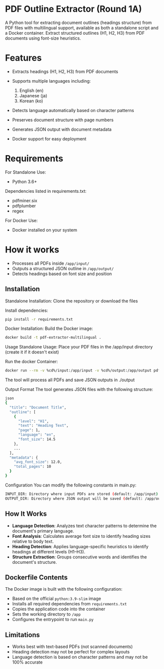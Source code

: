 # PDF Outline Extractor (Round 1A)
A Python tool for extracting document outlines (headings structure) from PDF files with multilingual support, available as both a standalone script and a Docker container.
Extract structured outlines (H1, H2, H3) from PDF documents using font-size heuristics.

# Features
- Extracts headings (H1, H2, H3) from PDF documents

- Supports multiple languages including:
   1. English (en)
   2. Japanese (ja)
   3. Korean (ko)

- Detects language automatically based on character patterns

- Preserves document structure with page numbers

- Generates JSON output with document metadata

- Docker support for easy deployment


# Requirements
For Standalone Use:
- Python 3.6+

Dependencies listed in requirements.txt:
- pdfminer.six
- pdfplumber
- regex

For Docker Use:
- Docker installed on your system

# How it works
- Processes all PDFs inside `/app/input/`
- Outputs a structured JSON outline in `/app/output/`
- Detects headings based on font size and position

## Installation
Standalone Installation:
Clone the repository or download the files

Install dependencies:

```bash
pip install -r requirements.txt
```
Docker Installation:
Build the Docker image:
```bash
docker build -t pdf-extractor-multilingual .
```
Usage
Standalone Usage:
Place your PDF files in the /app/input directory (create it if it doesn't exist)

Run the docker Container:
```bash
docker run --rm -v %cd%/input:/app/input -v %cd%/output:/app/output pdf-extractor-multilingual
```
The tool will process all PDFs and save JSON outputs in ./output

Output Format
The tool generates JSON files with the following structure:
```bash
json
{
  "title": "Document Title",
  "outline": [
    {
      "level": "H1",
      "text": "Heading Text",
      "page": 1,
      "language": "en",
      "font_size": 14.5
    },
    ...
  ],
  "metadata": {
    "avg_font_size": 12.0,
    "total_pages": 10
  }
}
```
Configuration
You can modify the following constants in main.py:
```bash
INPUT_DIR: Directory where input PDFs are stored (default: /app/input)
OUTPUT_DIR: Directory where JSON output will be saved (default: /app/output)
```

## How It Works

- **Language Detection**: Analyzes text character patterns to determine the document's primary language.
- **Font Analysis**: Calculates average font size to identify heading sizes relative to body text.
- **Heading Detection**: Applies language-specific heuristics to identify headings at different levels (H1–H3).
- **Structure Extraction**: Groups consecutive words and identifies the document's structure.

## Dockerfile Contents

The Docker image is built with the following configuration:

- Based on the official `python:3.9-slim` image
- Installs all required dependencies from `requirements.txt`
- Copies the application code into the container
- Sets the working directory to `/app`
- Configures the entrypoint to run `main.py`

## Limitations

- Works best with text-based PDFs (not scanned documents)
- Heading detection may not be perfect for complex layouts
- Language detection is based on character patterns and may not be 100% accurate


